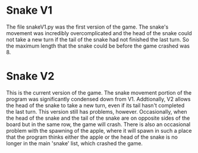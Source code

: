 # Snake V1
The file snakeV1.py was the first version of the game. The snake's movement was incredibly overcomplicated and the head of the snake could not take a new 
turn if the tail of the snake had not finished the last turn. So the maximum length that the snake could be before the game crashed was 8.
# Snake V2
This is the current version of the game. The snake movement portion of the program was significantly condensed down from V1. Addtionally, V2 allows the
head of the snake to take a new turn, even if its tail hasn't completed the last turn. This version still has problems, however. Occasionally, when the 
head of the snake and the tail of the snake are on opposite sides of the board but in the same row, the game will crash. There is also an 
occasional problem with the spawning of the apple, where it will spawn in such a place that the program thinks either the apple or the head of the snake
is no longer in the main 'snake' list, which crashed the game.
